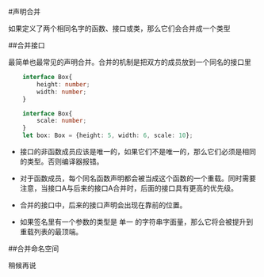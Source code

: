 #声明合并

如果定义了两个相同名字的函数、接口或类，那么它们会合并成一个类型

##合并接口

最简单也最常见的声明合并。合并的机制是把双方的成员放到一个同名的接口里

```typescript
    interface Box{
        height: number;
        width: number;
    }

    interface Box{
        scale: number;
    }
    let box: Box = {height: 5, width: 6, scale: 10};
```
* 接口的非函数成员应该是唯一的，如果它们不是唯一的，那么它们必须是相同的类型。否则编译器报错。

* 对于函数成员，每个同名函数声明都会被当成这个函数的一个重载。同时需要注意，当接口A与后来的接口A合并时，后面的接口具有更高的优先级。

* 合并的接口中，后来的接口声明会出现在靠前的位置。

* 如果签名里有一个参数的类型是 单一 的字符串字面量，那么它将会被提升到重载列表的最顶端。

##合并命名空间

稍候再说
